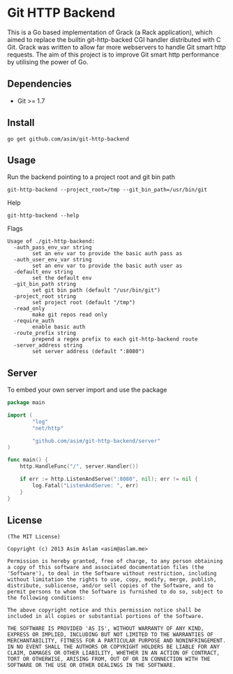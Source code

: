 # Git HTTP Backend

This is a Go based implementation of Grack (a Rack application), which aimed 
to replace the builtin git-http-backed CGI handler distributed with C Git. 
Grack was written to allow far more webservers to handle Git smart http 
requests. The aim of this project is to improve Git smart http performance by 
utilising the power of Go.

## Dependencies

- Git >= 1.7

## Install

```
go get github.com/asim/git-http-backend
```

## Usage

Run the backend pointing to a project root and git bin path
```
git-http-backend --project_root=/tmp --git_bin_path=/usr/bin/git
```

Help

```
git-http-backend --help
```

Flags

```
Usage of ./git-http-backend:
  -auth_pass_env_var string
        set an env var to provide the basic auth pass as
  -auth_user_env_var string
        set an env var to provide the basic auth user as
  -default_env string
        set the default env
  -git_bin_path string
        set git bin path (default "/usr/bin/git")
  -project_root string
        set project root (default "/tmp")
  -read_only
        make git repos read only
  -require_auth
        enable basic auth
  -route_prefix string
        prepend a regex prefix to each git-http-backend route
  -server_address string
        set server address (default ":8080")
```

## Server

To embed your own server import and use the package

```go
package main

import (
        "log"
        "net/http"

        "github.com/asim/git-http-backend/server"
)

func main() {
	http.HandleFunc("/", server.Handler())

	if err := http.ListenAndServe(":8080", nil); err != nil {
		log.Fatal("ListenAndServe: ", err)
	}
}
```

## License

```
(The MIT License)

Copyright (c) 2013 Asim Aslam <asim@aslam.me>

Permission is hereby granted, free of charge, to any person obtaining
a copy of this software and associated documentation files (the
'Software'), to deal in the Software without restriction, including
without limitation the rights to use, copy, modify, merge, publish,
distribute, sublicense, and/or sell copies of the Software, and to
permit persons to whom the Software is furnished to do so, subject to
the following conditions:

The above copyright notice and this permission notice shall be
included in all copies or substantial portions of the Software.

THE SOFTWARE IS PROVIDED 'AS IS', WITHOUT WARRANTY OF ANY KIND,
EXPRESS OR IMPLIED, INCLUDING BUT NOT LIMITED TO THE WARRANTIES OF
MERCHANTABILITY, FITNESS FOR A PARTICULAR PURPOSE AND NONINFRINGEMENT.
IN NO EVENT SHALL THE AUTHORS OR COPYRIGHT HOLDERS BE LIABLE FOR ANY
CLAIM, DAMAGES OR OTHER LIABILITY, WHETHER IN AN ACTION OF CONTRACT,
TORT OR OTHERWISE, ARISING FROM, OUT OF OR IN CONNECTION WITH THE
SOFTWARE OR THE USE OR OTHER DEALINGS IN THE SOFTWARE.
```````
